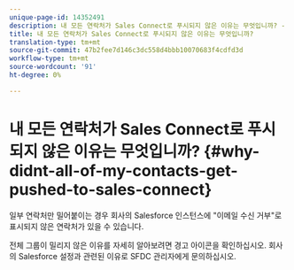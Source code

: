 ```yaml
---
unique-page-id: 14352491
description: 내 모든 연락처가 Sales Connect로 푸시되지 않은 이유는 무엇입니까? - Marketing Docs - 제품 설명서
title: 내 모든 연락처가 Sales Connect로 푸시되지 않은 이유는 무엇입니까?
translation-type: tm+mt
source-git-commit: 47b2fee7d146c3dc558d4bbb10070683f4cdfd3d
workflow-type: tm+mt
source-wordcount: '91'
ht-degree: 0%

---
```



# 내 모든 연락처가 Sales Connect로 푸시되지 않은 이유는 무엇입니까? {#why-didnt-all-of-my-contacts-get-pushed-to-sales-connect}

일부 연락처만 밀어붙이는 경우 회사의 Salesforce 인스턴스에 &quot;이메일 수신 거부&quot;로 표시되지 않은 연락처가 있을 수 있습니다.

전체 그룹이 밀리지 않은 이유를 자세히 알아보려면 경고 아이콘을 확인하십시오. 회사의 Salesforce 설정과 관련된 이유로 SFDC 관리자에게 문의하십시오.
